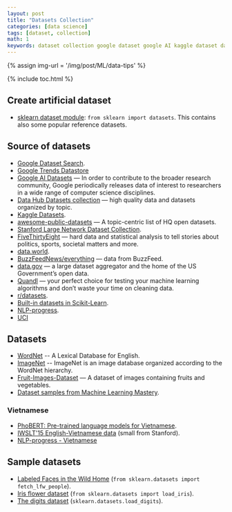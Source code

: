 ```yaml
---
layout: post
title: "Datasets Collection"
categories: [data science]
tags: [dataset, collection]
math: 1
keywords: dataset collection google dataset google AI kaggle dataset data hub stanford large network dataset FiveThirtyEight data.world quandl r/datasets scikit-learn dataset fruit images labeled faces Wild Home Iris flower digits dataset module generator fake data
---
```


{% assign img-url = '/img/post/ML/data-tips' %}

{% include toc.html %}

## Create artificial dataset

- [sklearn dataset module](https://scikit-learn.org/stable/modules/classes.html#module-sklearn.datasets): `from sklearn import datasets`. This contains also some popular reference datasets.

## Source of datasets

- [Google Dataset Search](https://toolbox.google.com/datasetsearch).
- [Google Trends Datastore](https://googletrends.github.io/data/)
- [Google AI Datasets](https://ai.google/tools/datasets/) — In order to contribute to the broader research community, Google periodically releases data of interest to researchers in a wide range of computer science disciplines.
- [Data Hub Datasets collection](https://datahub.io/collections) — high quality data and datasets organized by topic.
- [Kaggle Datasets](https://www.kaggle.com/datasets).
- [awesome-public-datasets](https://github.com/awesomedata/awesome-public-datasets) — A topic-centric list of HQ open datasets.
- [Stanford Large Network Dataset Collection](https://snap.stanford.edu/data/).
- [FiveThirtyEight](https://fivethirtyeight.com/) — hard data and statistical analysis to tell stories about politics, sports, societal matters and more.
- [data.world](https://data.world/).
- [BuzzFeedNews/everything](https://github.com/BuzzFeedNews/everything) — data from BuzzFeed.
- [data.gov](https://www.data.gov/) — a large dataset aggregator and the home of the US Government’s open data.
- [Quandl](https://www.quandl.com/) — your perfect choice for testing your machine learning algorithms and don’t waste your time on cleaning data.
- [r/datasets](https://www.reddit.com/r/datasets/).
- [Built-in datasets in Scikit-Learn](https://scikit-learn.org/stable/datasets/).
- [NLP-progress](http://nlpprogress.com/).
- [UCI](https://archive.ics.uci.edu/ml/index.html)

## Datasets

- [WordNet](https://wordnet.princeton.edu/) -- A Lexical Database for English.
- [ImageNet](http://www.image-net.org/) -- ImageNet is an image database organized according to the WordNet hierarchy.
- [Fruit-Images-Dataset](https://github.com/Horea94/Fruit-Images-Dataset) — A dataset of images containing fruits and vegetables.
- [Dataset samples from Machine Learning Mastery](https://github.com/jbrownlee/Datasets).

### Vietnamese

- [PhoBERT: Pre-trained language models for Vietnamese](https://github.com/VinAIResearch/PhoBERT).
- [IWSLT'15 English-Vietnamese data](https://nlp.stanford.edu/projects/nmt/) (small from Stanford).
- [NLP-progress - Vietnamese](http://nlpprogress.com/#vietnamese)

## Sample datasets

- [Labeled Faces in the Wild Home](http://vis-www.cs.umass.edu/lfw/) (`from sklearn.datasets import fetch_lfw_people`).
- [Iris flower dataset](https://scikit-learn.org/stable/modules/generated/sklearn.datasets.load_iris.html) (`from sklearn.datasets import load_iris`).
- [The digits dataset](https://scikit-learn.org/stable/modules/generated/sklearn.datasets.load_digits.html) (`sklearn.datasets.load_digits`).
